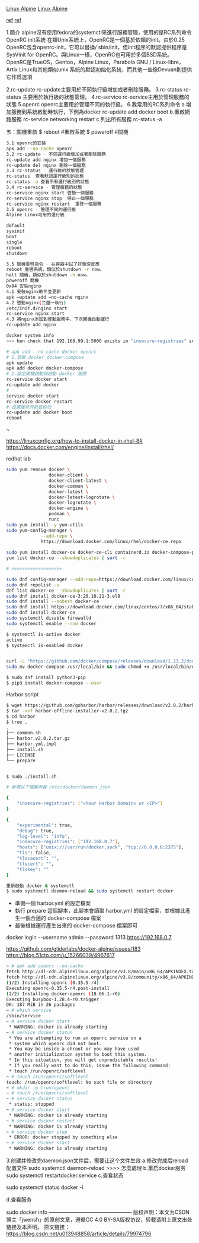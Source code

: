 [Linux Alpine](https://www.cnblogs.com/jackadam/p/9290366.html)
[Linux Alpine](https://juejin.cn/post/7024096619318476814)

[ref](https://ithelp.ithome.com.tw/articles/10249640)
[ref](https://medium.com/starbugs/%E7%94%A8-harbor-%E6%9E%B6%E8%A8%AD%E7%A7%81%E6%9C%89-docker-%E5%80%89%E5%BA%AB-9e7eb2bbf769)

1.簡介
alpine沒有使用fedora的systemctl來進行服務管理，使用的是RC系列命令
OpenRC init系統
在類Unix系統上，OpenRC是一個基於依賴的init。由於0.25 OpenRC包含openrc-init，它可以替換/ sbin/init，但init程序的默認提供程序是SysVinit for OpenRC。與Linux一樣，OpenRC也可用於多個BSD系統。
OpenRC是TrueOS，Gentoo，Alpine Linux，Parabola GNU / Linux-libre，Artix Linux和其他類似unix 系統的默認初始化系統，而其他一些像Devuan則提供它作爲選項

2.rc-update
rc-update主要用於不同執行級增加或者刪除服務。
3.rc-status
rc-status 主要用於執行級的狀態管理。
4.rc-service
rc-service主用於管理服務的狀態
5.openrc
openrc主要用於管理不同的執行級。
6.我常用的RC系列命令
a.增加服務到系統啟動時執行，下例為docker
rc-update add docker boot
b.重啟網路服務
rc-service networking restart
c.列出所有服務
rc-status -a

五：關機重啟
$ reboot #重啟系統
$ poweroff #關機

```sh
3.1 openrc的安裝
apk add --no-cache openrc
3.2 rc-update - 不同運行級增加或者刪除服務
rc-update add nginx 增加一個服務
rc-update del nginx 刪除一個服務
3.3 rc-status - 運行級的狀態管理
rc-status  查看默認運行級別的狀態
rc-status -a 查看所有運行級別的狀態
3.4 rc-service - 管理服務的狀態
rc-service nginx start 啓動一個服務
rc-service nginx stop  停止一個服務
rc-service nginx restart  重啓一個服務
3.5 openrc - 管理不同的運行級
Alpine Linux可用的運行級

default
sysinit
boot
single
reboot
shutdown

3.5 關機重啓指令 - 在容器中試了好像沒反應
reboot 重啓系統，類似於shutdown -r now。
halt 關機，類似於shutdown -h now。
poweroff 關機
0x04 安裝nginx
4.1 安裝nginx軟件並更新
apk –update add –no-cache nginx
4.2 啓動nginx(二選一執行)
/etc/init.d/nginx start
rc-service nginx start
4.3 將nginx添加到啓動服務中，下次開機自動運行
rc-update add nginx

docker system info 
>>> hen check that 192.168.99.1:5000 exists in "insecure-registries" section
```


```sh
# apk add --no-cache docker openrc
# 1.安裝 docker docker-compose
apk update
apk add docker docker-compose
# 2.設定開機啟動與啟動 docker 服務
rc-service docker start
rc-update add docker
# 
service docker start
rc-service docker restart
# 设置服务开机自启动
rc-update add docker boot
reboot
```
~ 


https://linuxconfig.org/how-to-install-docker-in-rhel-8#
https://docs.docker.com/engine/install/rhel/

redhat lab
```sh
sudo yum remove docker \
                docker-client \
                docker-client-latest \
                docker-common \
                docker-latest \
                docker-latest-logrotate \
                docker-logrotate \
                docker-engine \
                podman \
                runc
sudo yum install -y yum-utils
sudo yum-config-manager \
             --add-repo \
             https://download.docker.com/linux/rhel/docker-ce.repo       
             
sudo yum install docker-ce docker-ce-cli containerd.io docker-compose-plugin
yum list docker-ce --showduplicates | sort -r

# >>>>>>>>>>>>>>>>>>>

sudo dnf config-manager --add-repo=https://download.docker.com/linux/centos/docker-ce.repo
sudo dnf repolist -v
dnf list docker-ce --showduplicates | sort -r
sudo dnf install docker-ce-3:20.10.21-3.el9
sudo dnf install --nobest docker-ce
sudo dnf install https://download.docker.com/linux/centos/7/x86_64/stable/Packages/containerd.io-1.2.6-3.3.el7.x86_64.rpm
sudo dnf install docker-ce
sudo systemctl disable firewalld
sudo systemctl enable --now docker

$ systemctl is-active docker
active
$ systemctl is-enabled docker


curl -L "https://github.com/docker/compose/releases/download/1.23.2/docker-compose-$(uname -s)-$(uname -m)" -o docker-compose
sudo mv docker-compose /usr/local/bin && sudo chmod +x /usr/local/bin/docker-compose

$ sudo dnf install python3-pip
$ pip3 install docker-compose --user
```


Harbor script

```sh
$ wget https://github.com/goharbor/harbor/releases/download/v2.0.2/harbor-offline-installer-v2.0.2.tgz
$ tar -xvf harbor-offline-installer-v2.0.2.tgz
$ cd harbor
$ tree .
.
├── common.sh
├── harbor.v2.0.2.tar.gz
├── harbor.yml.tmpl
├── install.sh
├── LICENSE
└── prepare


$ sudo ./install.sh

# 新增以下檔案內容 /etc/docker/daemon.json

{
    "insecure-registries": ["<Your Harbor Domain> or <IP>"]
}

{
    "experimental": true,
    "debug": true,
    "log-level": "info",
    "insecure-registries": ["192.168.0.7"],
    "hosts": ["unix:///var/run/docker.sock", "tcp://0.0.0.0:2375"],
    "tls": false,
    "tlscacert": "",
    "tlscert": "",
    "tlskey": ""
}    

重新啟動 docker & systemctl
$ sudo systemctl daemon-reload && sudo systemctl restart docker 
```
* 準備一個 harbor.yml 的設定檔案
* 執行 prepare 這個腳本，此腳本會讀取 harbor.yml 的設定檔案，並根據此產生一個合適的 docker-compose 檔案
* 最後根據運行產生出來的 docker-compose 檔案即可

docker login --username admin --password 1313  https://192.168.0.7

https://github.com/gliderlabs/docker-alpine/issues/183
https://blog.51cto.com/u_15266039/4967617

```sh
~ # apk add openrc --no-cache
fetch http://dl-cdn.alpinelinux.org/alpine/v3.8/main/x86_64/APKINDEX.tar.gz
fetch http://dl-cdn.alpinelinux.org/alpine/v3.8/community/x86_64/APKINDEX.tar.gz
(1/2) Installing openrc (0.35.5-r4)
Executing openrc-0.35.5-r4.post-install
(2/2) Installing docker-openrc (18.06.1-r0)
Executing busybox-1.28.4-r0.trigger
OK: 187 MiB in 26 packages
~ # which service
/sbin/service
~ # service docker start
 * WARNING: docker is already starting
~ # service docker status
 * You are attempting to run an openrc service on a
 * system which openrc did not boot.
 * You may be inside a chroot or you may have used
 * another initialization system to boot this system.
 * In this situation, you will get unpredictable results!
 * If you really want to do this, issue the following command:
 * touch /run/openrc/softlevel
~ # touch /run/openrc/softlevel
touch: /run/openrc/softlevel: No such file or directory
~ # mkdir -p /run/openrc
~ # touch /run/openrc/softlevel
~ # service docker status
 * status: stopped
~ # service docker start
 * WARNING: docker is already starting
~ # service docker restart
 * WARNING: docker is already starting
~ # service docker stop
 * ERROR: docker stopped by something else
~ # service docker start
 * WARNING: docker is already starting
```


3.创建并修改完daemon.json文件后，需要让这个文件生效
a.修改完成后reload配置文件
sudo systemctl daemon-reload >>>> 怎麼處理
b.重启docker服务
sudo systemctl restartdocker.service
c.查看状态

sudo systemctl status docker -l

d.查看服务

sudo docker info
————————————————
版权声明：本文为CSDN博主「jwensh」的原创文章，遵循CC 4.0 BY-SA版权协议，转载请附上原文出处链接及本声明。
原文链接：https://blog.csdn.net/u013948858/article/details/79974796

